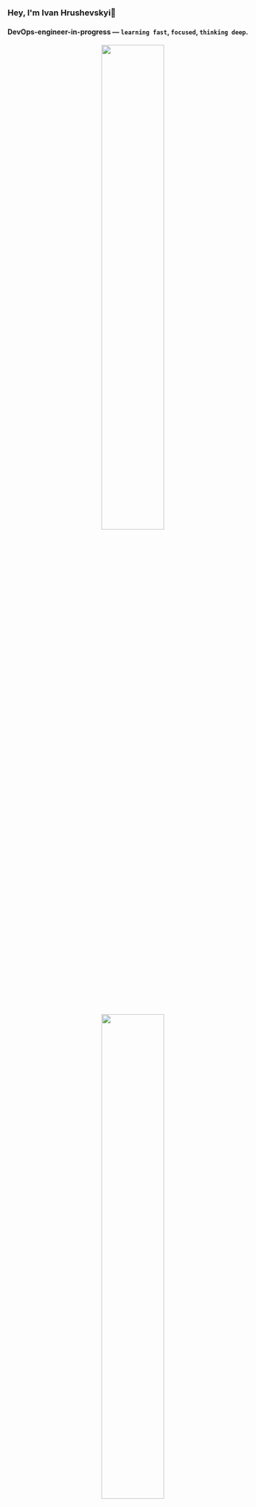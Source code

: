 ### Hey, I'm Ivan Hrushevskyi👋

#### DevOps-engineer-in-progress — `learning fast`, `focused`, `thinking deep`.

<p align="center">
  <img height="50%" width="auto" src="https://github-readme-stats.vercel.app/api?username=p-i-r-u-m&show_icons=true&count_private=true&theme=github_dark&hide_border=true&hide=issues,contribs&bg_color=00000000">
  <img height="50%" width="auto" src="https://github-readme-stats.vercel.app/api/top-langs/?username=p-i-r-u-m&layout=compact&hide_border=true&theme=github_dark&bg_color=00000000&langs_count=6&hide=jupyter%20notebook,tex,css,php">
</p>


---

### 🧠 About Me

I approach engineering with a **minimalist mindset** — always aiming for clarity, stability, and **long-term thinking**.  
I believe that great systems are built through **understanding**, not rushing — and that **simplicity is a strength**, not a shortcut.

- Currently, I'm exploring **DevOps** through hands-on projects by learning `Linux`, `Networking`, `Bash`, `Pyhton` and focused on `Docker/Terraform`. 

- **My mission** — grow into an engineer who builds infrastructure that `protects`, `scales`, and actually `matters` — `impacts` our world.

> In my free time, I enjoy **Minecraft** and **strategic games**, where I can apply my problem-solving skills and creativity, much like building with LEGO, but in the digital world.

---

### 🔍 Tech & Tools I’ve worked with

- 
---

### 💡 Creative side

Besides tech, I also ran a [**YouTube channel**](https://www.youtube.com/@pirum_)
 where I shared my experiments in different technologies and my learning path.

---

### 🏆 Highlights

- Participant of [**UpShift Ukraine**](https://upshiftukraine.org/) youth innovation program.
- 🥉 3rd place at the city-level [**Physics J.A.S.**](https://man.gov.ua/) competition.
- Finalist of [**"Rozkvitay 2023"**](https://www.klitschkofoundation.org/en/projects/rozkvitay/) — a youth innovation program that creates a safe space for dialogue, learning, and psychological support amid the challenges of war in Ukraine.
- Completed the theoretical part of the [**“Democracy Hub in Switzerland”**](https://www.klitschkofoundation.org/en/projects/democracy-hub-in-switzerland/) course — an educational initiative that explores democratic values and institutions, inspired by the Swiss model.
- Participant of [**TED-Ed Club S10**](https://youtu.be/0-Lc6IxVc-o?si=2PNkMkhbqBTQMKx9) — engaged in developing and presenting ideas through TED-style talks, fostering public speaking and critical thinking skills.

---

### 🌍 Languages

- `🇺🇦 Ukrainian` — native
- `🇬🇧 English` — B2 (confident written & spoken)

---

<details>
<summary>💼 <h3>Work I am proud of</h3></summary>

### [`uni-labs-automation`](https://github.com/p-i-r-u-m/uni-labs-automation) — Automating routine, engineering with purpose

> I treated regular university lab work like real-world infrastructure.  
> Instead of manually building reports like everyone else, I applied **DevOps thinking** — designing a system that builds, tests, and documents code **automatically**.

🔧 **What I built:**

- A ready-to-go C++ project environment using `CMake` + `Google Test`.
- Scripts to handle `build`, `test`, `run`, and `report` generation — everything one command away.
- Auto-generation of `UML class diagrams` from actual code using `clang-uml`.
- Integration with a `SQLite database` to pull current lab tasks and insert them into `.docx` reports.
- Report builder in Python — compiling everything into a structured, ready-to-submit lab report.

🧠 **Why I did it:**

I believe engineering is about **solving problems at the root** — and repetitive tasks should never be done twice.  
So I built a workflow once — and now I just plug in the code, and everything else follows.

> The system saves time, ensures consistency, and reflects how I approach any challenge:  
> **System-first. Automation. Clarity.**

</details>

---

### 🧭 Final note

> I'm just doing my thing — `learning`, `building`, and trying to make it `make sense`.
